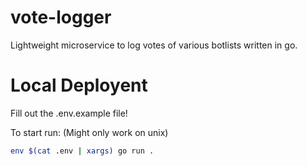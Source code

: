 # vote-logger
 Lightweight microservice to log votes of various botlists written in go.


# Local Deployent

Fill out the .env.example file!

To start run: (Might only work on unix)
```bash
env $(cat .env | xargs) go run .
```